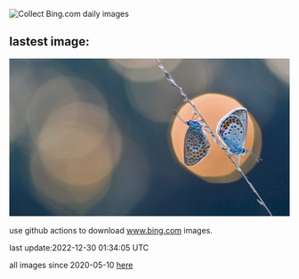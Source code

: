 ![Collect Bing.com daily images](https://github.com/counter2015/bing-daily-images/workflows/Collect%20Bing.com%20daily%20images/badge.svg)
## lastest image:
![](images/ButterflyEffect.jpg)

use github actions to download www.bing.com images.

last update:2022-12-30 01:34:05 UTC

all images since 2020-05-10 [here](https://github.com/counter2015/bing-daily-images/tree/master/images) 
